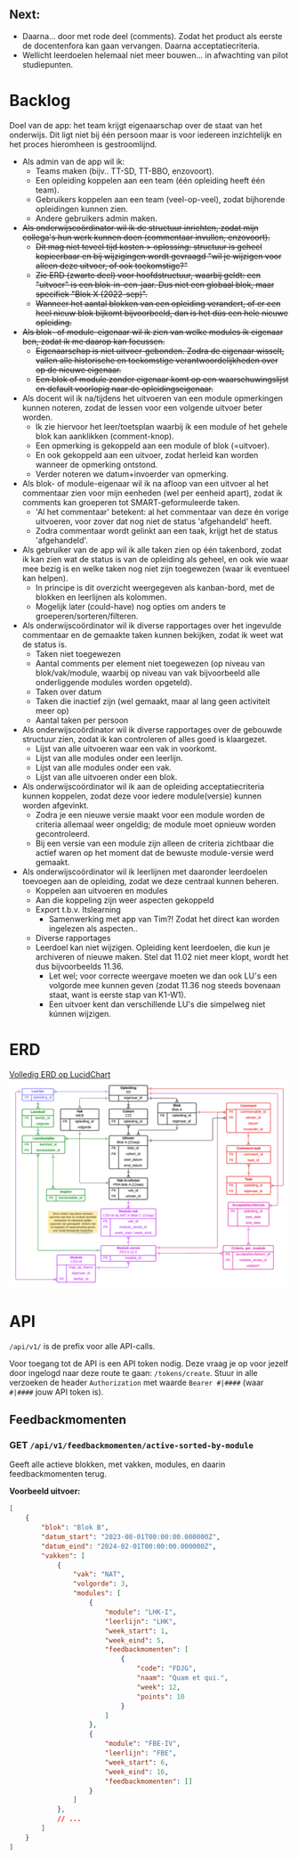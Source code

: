 
## Next:
* Daarna... door met rode deel (comments). Zodat het product als eerste de docentenfora kan gaan vervangen. Daarna acceptatiecriteria.
* Wellicht leerdoelen helemaal niet meer bouwen... in afwachting van pilot studiepunten.

# Backlog

Doel van de app: het team krijgt eigenaarschap over de staat van het onderwijs. Dit ligt niet bij één persoon maar is voor iedereen inzichtelijk en het proces hieromheen is gestroomlijnd.

* Als admin van de app wil ik:
  * Teams maken (bijv.. TT-SD, TT-BBO, enzovoort).
  * Een opleiding koppelen aan een team (één opleiding heeft één team).
  * Gebruikers koppelen aan een team (veel-op-veel), zodat bijhorende opleidingen kunnen zien.
  * Andere gebruikers admin maken.
* ~~Als onderwijscoördinator wil ik de structuur inrichten, zodat mijn collega's hun werk kunnen doen (commentaar invullen, enzovoort).~~
  * ~~Dit mag niet teveel tijd kosten > oplossing: structuur is geheel kopieerbaar en bij wijzigingen wordt gevraagd "wil je wijzigen voor alleen deze uitvoer, of ook toekomstige?"~~
  * ~~Zie ERD (zwarte deel) voor hoofdstructuur, waarbij geldt: een "uitvoer" is een blok-in-een-jaar. Dus niet een globaal blok, maar specifiek "Blok X (2022-sep)".~~
  * ~~Wanneer het aantal blokken van een opleiding verandert, of er een heel nieuw blok bijkomt bijvoorbeeld, dan is het dús een hele nieuwe opleiding.~~
* ~~Als blok- of module-eigenaar wil ik zien van welke modules ik eigenaar ben, zodat ik me daarop kan focussen.~~
  * ~~Eigenaarschap is niet uitvoer-gebonden. Zodra de eigenaar wisselt, vallen alle historische en toekomstige verantwoordelijkheden over op de nieuwe eigenaar.~~
  * ~~Een blok of module zonder eigenaar komt op een waarschuwingslijst en default voorlopig naar de opleidingseigenaar.~~
* Als docent wil ik na/tijdens het uitvoeren van een module opmerkingen kunnen noteren, zodat de lessen voor een volgende uitvoer beter worden.
  * Ik zie hiervoor het leer/toetsplan waarbij ik een module of het gehele blok kan aanklikken (comment-knop).
  * Een opmerking is gekoppeld aan een module of blok (=uitvoer).
  * En ook gekoppeld aan een uitvoer, zodat herleid kan worden wanneer de opmerking ontstond.
  * Verder noteren we datum+invoerder van opmerking.
* Als blok- of module-eigenaar wil ik na afloop van een uitvoer al het commentaar zien voor mijn eenheden (wel per eenheid apart), zodat ik comments kan groeperen tot SMART-geformuleerde taken.
  * 'Al het commentaar' betekent: al het commentaar van deze én vorige uitvoeren, voor zover dat nog niet de status 'afgehandeld' heeft.
  * Zodra commentaar wordt gelinkt aan een taak, krijgt het de status 'afgehandeld'.
* Als gebruiker van de app wil ik alle taken zien op één takenbord, zodat ik kan zien wat de status is van de opleiding als geheel, en ook wie waar mee bezig is en welke taken nog niet zijn toegewezen (waar ik eventueel kan helpen).
  * In principe is dit overzicht weergegeven als kanban-bord, met de blokken en leerlijnen als kolommen.
  * Mogelijk later (could-have) nog opties om anders te groeperen/sorteren/filteren.
* Als onderwijscoördinator wil ik diverse rapportages over het ingevulde commentaar en de gemaakte taken kunnen bekijken, zodat ik weet wat de status is.
  * Taken niet toegewezen
  * Aantal comments per element niet toegewezen (op niveau van blok/vak/module, waarbij op niveau van vak bijvoorbeeld alle onderliggende modules worden opgeteld).
  * Taken over datum
  * Taken die inactief zijn (wel gemaakt, maar al lang geen activiteit meer op)
  * Aantal taken per persoon
* Als onderwijscoördinator wil ik diverse rapportages over de gebouwde structuur zien, zodat ik kan controleren of alles goed is klaargezet.
  * Lijst van alle uitvoeren waar een vak in voorkomt.
  * Lijst van alle modules onder een leerlijn.
  * Lijst van alle modules onder een vak.
  * Lijst van alle uitvoeren onder een blok.
* Als onderwijscoördinator wil ik aan de opleiding acceptatiecriteria kunnen koppelen, zodat deze voor iedere module(versie) kunnen worden afgevinkt.
  * Zodra je een nieuwe versie maakt voor een module worden de criteria allemaal weer ongeldig; de module moet opnieuw worden gecontroleerd.
  * Bij een versie van een module zijn alleen de criteria zichtbaar die actief waren op het moment dat de bewuste module-versie werd gemaakt.
* Als onderwijscoördinator wil ik leerlijnen met daaronder leerdoelen toevoegen aan de opleiding, zodat we deze centraal kunnen beheren.
  * Koppelen aan uitvoeren en modules
  * Aan die koppeling zijn weer aspecten gekoppeld
  * Export t.b.v. Itslearning
    * Samenwerking met app van Tim?! Zodat het direct kan worden ingelezen als aspecten..
  * Diverse rapportages
  * Leerdoel kan niet wijzigen. Opleiding kent leerdoelen, die kun je archiveren of nieuwe maken. Stel dat 11.02 niet meer klopt, wordt het dus bijvoorbeelds 11.36.
    * Let wel; voor correcte weergave moeten we dan ook LU's een volgorde mee kunnen geven (zodat 11.36 nog steeds bovenaan staat, want is eerste stap van K1-W1).
    * Een uitvoer kent dan verschillende LU's die simpelweg niet kúnnen wijzigen.

# ERD

[Volledig ERD op LucidChart](https://lucid.app/lucidchart/b64482a9-95fb-46fe-bef5-d679b203f222/edit?invitationId=inv_ab7f8d7b-f481-4027-b2ac-2af9fdbedf12)
![erd](erd.png)

# API

`/api/v1/` is de prefix voor alle API-calls. 

Voor toegang tot de API is een API token nodig. Deze vraag je op voor jezelf door ingelogd naar deze route te gaan: `/tokens/create`.
Stuur in alle verzoeken de header `Authorization` met waarde `Bearer #|####` (waar `#|####` jouw API token is).

## Feedbackmomenten

### GET `/api/v1/feedbackmomenten/active-sorted-by-module`

Geeft alle actieve blokken, met vakken, modules, en daarin feedbackmomenten terug.

**Voorbeeld uitvoer:**
```json
[
    {
        "blok": "Blok B",
        "datum_start": "2023-08-01T00:00:00.000000Z",
        "datum_eind": "2024-02-01T00:00:00.000000Z",
        "vakken": [
            {
                "vak": "NAT",
                "volgorde": 3,
                "modules": [
                    {
                        "module": "LHK-I",
                        "leerlijn": "LHK",
                        "week_start": 1,
                        "week_eind": 5,
                        "feedbackmomenten": [
                            {
                                "code": "FDJG",
                                "naam": "Quam et qui.",
                                "week": 12,
                                "points": 10
                            }
                        ]
                    },
                    {
                        "module": "FBE-IV",
                        "leerlijn": "FBE",
                        "week_start": 6,
                        "week_eind": 16,
                        "feedbackmomenten": []
                    }
                ]
            },
            // ...
        ]
    }
]
```

